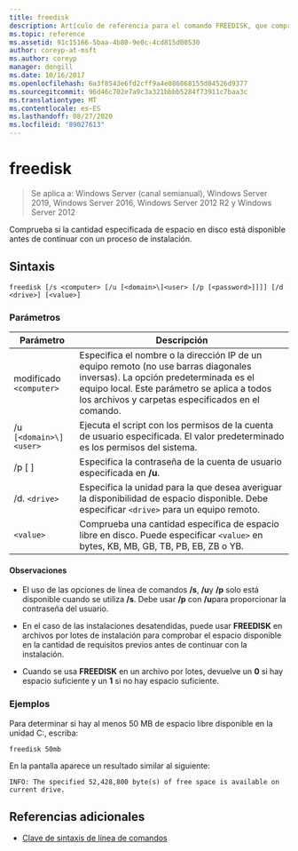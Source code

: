 ```yaml
---
title: freedisk
description: Artículo de referencia para el comando FREEDISK, que comprueba si la cantidad especificada de espacio en disco está disponible antes de continuar con un proceso de instalación.
ms.topic: reference
ms.assetid: 91c15166-5baa-4b80-9e0c-4cd815d00530
author: coreyp-at-msft
ms.author: coreyp
manager: dongill
ms.date: 10/16/2017
ms.openlocfilehash: 6a3f8543e6fd2cff9a4e086068155d84526d9377
ms.sourcegitcommit: 96d46c702e7a9c3a321bbbb5284f73911c7baa3c
ms.translationtype: MT
ms.contentlocale: es-ES
ms.lasthandoff: 08/27/2020
ms.locfileid: "89027613"
---
```

# <a name="freedisk"></a>freedisk

> Se aplica a: Windows Server (canal semianual), Windows Server 2019, Windows Server 2016, Windows Server 2012 R2 y Windows Server 2012

Comprueba si la cantidad especificada de espacio en disco está disponible antes de continuar con un proceso de instalación.

## <a name="syntax"></a>Sintaxis

```
freedisk [/s <computer> [/u [<domain>\]<user> [/p [<password>]]]] [/d <drive>] [<value>]
```

### <a name="parameters"></a>Parámetros

| Parámetro | Descripción |
| --------- | ----------- |
| modificado `<computer>` | Especifica el nombre o la dirección IP de un equipo remoto (no use barras diagonales inversas). La opción predeterminada es el equipo local. Este parámetro se aplica a todos los archivos y carpetas especificados en el comando. |
| /u `[<domain>\]<user>` | Ejecuta el script con los permisos de la cuenta de usuario especificada. El valor predeterminado es los permisos del sistema. |
| /p [ <password> ] | Especifica la contraseña de la cuenta de usuario especificada en **/u**. |
| /d. `<drive>` | Especifica la unidad para la que desea averiguar la disponibilidad de espacio disponible. Debe especificar `<drive>` para un equipo remoto. |
| `<value>` | Comprueba una cantidad específica de espacio libre en disco. Puede especificar `<value>` en bytes, KB, MB, GB, TB, PB, EB, ZB o YB. |

#### <a name="remarks"></a>Observaciones

- El uso de las opciones de línea de comandos **/s**, **/u**y **/p** solo está disponible cuando se utiliza **/s**. Debe usar **/p** con **/u**para proporcionar la contraseña del usuario.

- En el caso de las instalaciones desatendidas, puede usar **FREEDISK** en archivos por lotes de instalación para comprobar el espacio disponible en la cantidad de requisitos previos antes de continuar con la instalación.

- Cuando se usa **FREEDISK** en un archivo por lotes, devuelve un **0** si hay espacio suficiente y un **1** si no hay espacio suficiente.

### <a name="examples"></a>Ejemplos

Para determinar si hay al menos 50 MB de espacio libre disponible en la unidad C:, escriba:

```
freedisk 50mb
```

En la pantalla aparece un resultado similar al siguiente:

```
INFO: The specified 52,428,800 byte(s) of free space is available on current drive.
```

## <a name="additional-references"></a>Referencias adicionales

- [Clave de sintaxis de línea de comandos](command-line-syntax-key.md)
